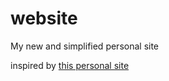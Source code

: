 # website
My new and simplified personal site

inspired by [this personal site](http://soyjavi.com/)
